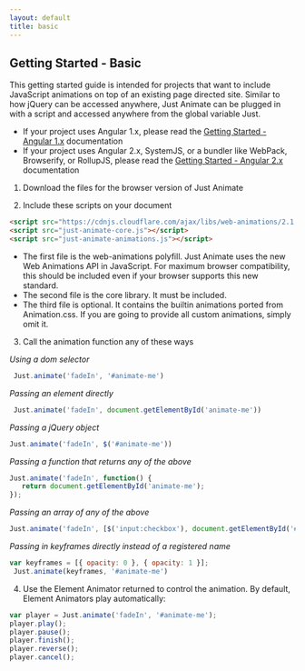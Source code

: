 ```yaml
---
layout: default
title: basic
---
```


## Getting Started - Basic

This getting started guide is intended for projects that want to include JavaScript animations on top of an existing page directed site.  Similar to how jQuery can be accessed anywhere, Just Animate can be plugged in with a script and accessed anywhere from the global variable Just.  

- If your project uses Angular 1.x, please read the [Getting Started - Angular 1.x](/getting-started/angular1) documentation
- If your project uses Angular 2.x, SystemJS, or a bundler like WebPack, Browserify, or RollupJS, please read the [Getting Started - Angular 2.x](/getting-started/angular2) documentation

1. Download the files for the browser version of Just Animate

2. Include these scripts on your document

  ```html
  <script src="https://cdnjs.cloudflare.com/ajax/libs/web-animations/2.1.4/web-animations.min.js"></script>
  <script src="just-animate-core.js"></script>
  <script src="just-animate-animations.js"></script>
  ```
  
  - The first file is the web-animations polyfill. Just Animate uses the new Web Animations API in JavaScript.  For maximum browser compatibility, this should be included even if your browser supports this new standard. 
  - The second file is the core library.  It must be included.
  - The third file is optional.  It contains the builtin animations ported from Animation.css.  If you are going to provide all custom animations, simply omit it.

3. Call the animation function any of these ways

  *Using a dom selector*
 ```javascript
  Just.animate('fadeIn', '#animate-me')
 ```
 
  *Passing an element directly*
 ```javascript
  Just.animate('fadeIn', document.getElementById('animate-me'))
 ```

  *Passing a jQuery object*
   ```javascript
  Just.animate('fadeIn', $('#animate-me'))
  ```
  
  *Passing a function that returns any of the above*
   ```javascript
  Just.animate('fadeIn', function() {
      return document.getElementById('animate-me');
  });
  ```
  
  *Passing an array of any of the above*
   ```javascript
  Just.animate('fadeIn', [$('input:checkbox'), document.getElementById('#animate-me')]);
  ```

  *Passing in keyframes directly instead of a registered name*
 ```javascript
 var keyframes = [{ opacity: 0 }, { opacity: 1 }];
  Just.animate(keyframes, '#animate-me')
 ```
 
4. Use the Element Animator returned to control the animation.  By default, Element Animators play automatically:
 
 ```javascript
 var player = Just.animate('fadeIn', '#animate-me');
 player.play();
 player.pause();
 player.finish();
 player.reverse();
 player.cancel();
 ```
